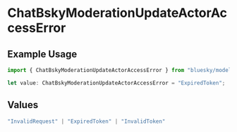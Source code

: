 # ChatBskyModerationUpdateActorAccessError

## Example Usage

```typescript
import { ChatBskyModerationUpdateActorAccessError } from "bluesky/models/errors";

let value: ChatBskyModerationUpdateActorAccessError = "ExpiredToken";
```

## Values

```typescript
"InvalidRequest" | "ExpiredToken" | "InvalidToken"
```